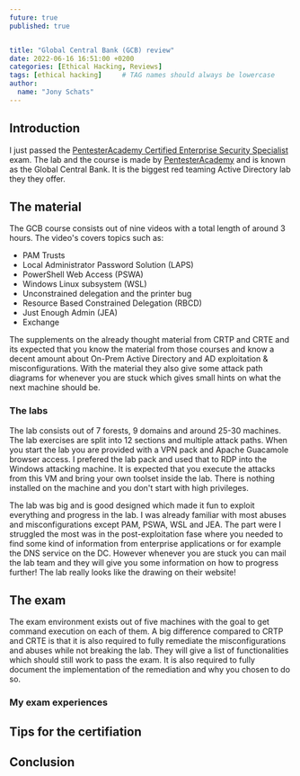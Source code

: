 ```yaml
---
future: true
published: true


title: "Global Central Bank (GCB) review"
date: 2022-06-16 16:51:00 +0200
categories: [Ethical Hacking, Reviews]
tags: [ethical hacking]     # TAG names should always be lowercase
author:
  name: "Jony Schats"
---
```


## Introduction
I just passed the [PentesterAcademy Certified Enterprise Security Specialist](https://www.pentesteracademy.com/gcb) exam. The lab and the course is made by [PentesterAcademy](https://www.pentesteracademy.com) and is known as the Global Central Bank. It is the biggest red teaming Active Directory lab they they offer.

## The material
The GCB course consists out of nine videos with a total length of around 3 hours. The video's covers topics such as:

- PAM Trusts
- Local Administrator Password Solution (LAPS)
- PowerShell Web Access (PSWA)
- Windows Linux subsystem (WSL)
- Unconstrained delegation and the printer bug
- Resource Based Constrained Delegation (RBCD)
- Just Enough Admin (JEA)
- Exchange

The supplements on the already thought material from CRTP and CRTE and its expected that you know the material from those courses and know a decent amount about On-Prem Active Directory and AD exploitation & misconfigurations. With the material they also give some attack path diagrams for whenever you are stuck which gives small hints on what the next machine should be.

### The labs
The lab consists out of 7 forests, 9 domains and around 25-30 machines. The lab exercises are split into 12 sections and multiple attack paths. When you start the lab you are provided with a VPN pack and Apache Guacamole browser access. I prefered the lab pack and used that to RDP into the Windows attacking machine. It is expected that you execute the attacks from this VM and bring your own toolset inside the lab. There is nothing installed on the machine and you don't start with high privileges. 

The lab was big and is good designed which made it fun to exploit everything and progress in the lab. I was already familiar with most abuses and misconfigurations except PAM, PSWA, WSL and JEA. The part were I struggled the most was in the post-exploitation fase where you needed to find some kind of information from enterprise applications or for example the DNS service on the DC. However whenever you are stuck you can mail the lab team and they will give you some information on how to progress further! The lab really looks like the drawing on their website!


## The exam
The exam environment exists out of five machines with the goal to get command execution on each of them. A big difference compared to CRTP and CRTE is that it is also required to fully remediate the misconfigurations and abuses while not breaking the lab. They will give a list of functionalities which should still work to pass the exam. It is also required to fully document the implementation of the remediation and why you chosen to do so.

### My exam experiences


## Tips for the certifiation


## Conclusion

